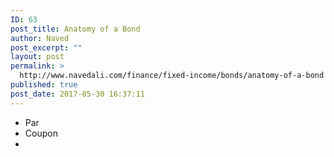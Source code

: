 ```yaml
---
ID: 63
post_title: Anatomy of a Bond
author: Naved
post_excerpt: ""
layout: post
permalink: >
  http://www.navedali.com/finance/fixed-income/bonds/anatomy-of-a-bond
published: true
post_date: 2017-05-30 16:37:11
---
```

<ul>
 	<li>Par</li>
 	<li>Coupon</li>
 	<li></li>
</ul>